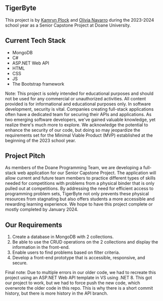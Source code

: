 ## TigerByte
This project is by [Kamryn Plock](https://github.com/kamplock/) and [Olivia Navarro](https://github.com/olivianavarro/) during the 2023-2024 school year as a Senior Capstone Project at Doane University.

## Current Tech Stack 
* MongoDB
* C#
* ASP.NET Web API
* HTML
* CSS
* JS
* The Bootstrap framework

Note: This project is solely intended for educational purposes and should not be used for any commercial or unauthorized activities. All content provided is for informational and educational purposes only. In software development, security is vital. Companies creating full-stack applications often have a dedicated team for securing their APIs and applications. As two emerging software developers, we've gained valuable knowledge, yet realize there's much more to explore. We acknowledge the potential to enhance the security of our code, but doing so may jeopardize the requirements set for the Minimal Viable Product (MVP) established at the beginning of the 2023 school year.

## Project Pitch
As members of the Doane Programming Team, we are developing a full-stack web application for our Senior Capstone Project. The application will allow current and future team members to practice different types of skills needed for competitions with problems from a physical binder that is only pulled out at competitions. By addressing the need for efficient access to programming problem sets, TigerByte not only prevents these physical resources from stagnating but also offers students a more accessible and rewarding learning experience. We hope to have this project complete or mostly completed by January 2024.

## Our Requirements
1. Create a database in MongoDB with 2 collections.
2. Be able to use the CRUD operations on the 2 collections and display the information in the front-end.
3. Enable users to find problems based on filter criteria.
4. Develop a front-end prototype that is accessible, responsive, and secure.

Final note: Due to multiple errors in our older code, we had to recreate this project using an ASP.NET Web API template in VS using .NET 8. This got our project to work, but we had to force push the new code, which overwrote the older code in this repo. This is why there is a short commit history, but there is more history in the API branch.



